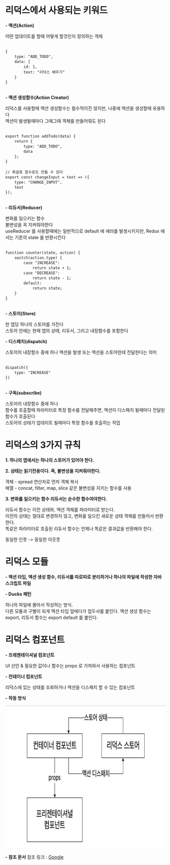 # 리덕스에서 사용되는 키워드

**- 액션(Action)**

어떤 업데이트를 할때 어떻게 할것인지 정의하는 객체

<pre>
<code>
{
    type: "ADD_TODO",
    data: {
        id: 1,
        text: "리덕스 배우기"
    }
}
</code>
</pre>

**- 액션 생성함수(Action Creator)**

리덕스를 사용할때 액션 생성함수는 필수적이진 않지만, 나중에 액션을 생성할때 유용하다  
 액션이 발생될때마다 그때그때 객체를 만들어줘도 된다

<pre>
<code>
export function addTodo(data) {
    return {
        type: "ADD_TODO",
        data
    };
}

// 화살표 함수로도 만들 수 있다
export const changeInput = text => ({
    type: "CHANGE_INPUT",
    text
});
</code>
</pre>

**- 리듀서(Reducer)**

변화를 일으키는 함수  
 불변성을 꼭 지켜줘야한다  
 useReducer 를 사용할때에는 일반적으로 default 에 에러를 발생시키지만, Redux 에서는 기존의 state 를 반환시킨다

<pre>
<code>
function counter(state, action) {
    switch(action.type) {
        case "INCREASE":
            return state + 1;
        case "DECREASE":
            return state - 1;
        default:
            return state;
    }
}
</code>
</pre>

**- 스토어(Store)**

한 앱당 하나의 스토어를 가진다  
 스토어 안에는 현재 앱의 상태, 리듀서, 그리고 내장함수를 포함한다

**- 디스패치(dispatch)**

스토어의 내장함수 중에 하나
액션을 발생 또는 액션을 스토어한테 전달한다는 의미

<pre>
<code>
dispatch({
    type: "INCREASE"
})
</code>
</pre>

**- 구독(subscribe)**

스토어의 내장함수 중에 하나  
 함수를 호출할때 파라미터로 특정 함수를 전달해주면, 액션이 디스패치 될때마다 전달된 함수가 호출된다  
 스토어의 상태가 업데이트 될때마다 특정 함수를 호출하는 작업

# 리덕스의 3가지 규칙

**1. 하나의 앱에서는 하나의 스토어가 있어야 한다.**

**2. 상태는 읽기전용이다. 즉, 불변성을 지켜줘야한다.**

객체 - spread 연산자로 먼저 객체 복사  
 배열 - concat, filter, map, slice 같은 불변성을 지키는 함수를 사용

**3. 변화를 일으키는 함수 리듀서는 순수한 함수여야한다.**

리듀서 함수는 이전 상태와, 액션 객체를 파라미터로 받는다.  
 이전의 상태는 절대로 변경하지 않고, 변화를 일으킨 새로운 상태 객체를 만들어서 반환한다.  
 똑같은 파라미터로 호출된 리듀서 함수는 언제나 똑같은 결과값을 반환해야 한다.

동일한 인풋 -> 동일한 아웃풋

# 리덕스 모듈

**- 액션 타입, 액션 생성 함수, 리듀서를 따로따로 분리하거나 하나의 파일에 작성한 자바스크립트 파일**

**- Ducks 패턴**

하나의 파일에 몰아서 작성하는 방식.  
다른 모듈과 구별이 되게 액션 타입 앞에다가 접두사를 붙인다.
액션 생성 함수는 export, 리듀서 함수는 export default 를 붙인다.

# 리덕스 컴포넌트

**- 프레젠테이셔널 컴포넌트**

UI 선언 & 필요한 값이나 함수는 props 로 가져와서 사용하는 컴포넌트

**- 컨테이너 컴포넌트**

리덕스에 있는 상태를 조회하거나 액션을 디스패치 할 수 있는 컴포넌트

**- 작동 방식**

<img src="/src/img/components.jpg" width="600px" height="450px" title="컴포넌트 작동 방식" alt="components"></img><br/>

**- 참조 문서**
참조 링크 : [Google][googlelink]

[googlelink]: https://medium.com/@dan_abramov/smart-and-dumb-components-7ca2f9a7c7d0
